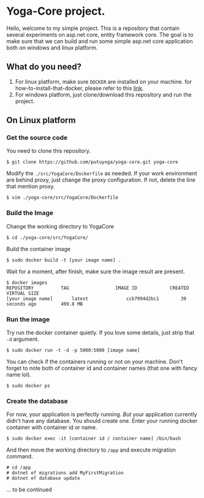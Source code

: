 # Yoga-Core project.

Hello, welcome to my simple project. This is a repository that contain several experiments on asp.net core, entity framework core. The goal is to make sure that we can build and run some simple asp.net core application both on windows and linux platform.

## What do you need?

1. For linux platform, make sure `DOCKER` are installed on your machine. for how-to-install-that-docker, please refer to this [link](https://docs.docker.com/engine/installation/linux/ubuntulinux/).
2. For windows platform, just clone/download this repository and run the project.

## On Linux platform
### Get the source code
You need to clone this repository.
```shell
$ git clone https://github.com/putuyoga/yoga-core.git yoga-core
```

Modify the `./src/YogaCore/Dockerfile` as needed. If your work environment are behind proxy, just change the proxy configuration. If not, delete the line that mention proxy.
```shell
$ vim ./yoga-core/src/YogaCore/Dockerfile
```
### Build the Image
Change the working directory to YogaCore
```shell
$ cd ./yoga-core/src/YogaCore/
```

Build the container image
```shell
$ sudo docker build -t [your image name] .
```

Wait for a moment, after finish, make sure the image result are present.
```shell
$ docker images
REPOSITORY          TAG                 IMAGE ID            CREATED             VIRTUAL SIZE
[your image name]		latest              ccb7994d2bc1        39 seconds ago         499.8 MB
```

### Run the image
Try run the docker container quietly. If you love some details, just strip that `-d` argument.
```shell
$ sudo docker run -t -d -p 5000:5000 [image name]
```

You can check if the containers running or not on your machine. Don't forget to note both of container id and container names (that one with fancy name lol). 
```shell
$ sudo docker ps 
```

### Create the database
For now, your application is perfectly running. *But* your application currently didn't have any database. You should create one. Enter your running docker container with container id or name. 
```shell
$ sudo docker exec -it [container id / container name] /bin/bash
```

And then move the working directory to `/app` and execute migration command.
```shell
# cd /app
# dotnet ef migrations add MyFirstMigration
# dotnet ef database update
```


... to be continued